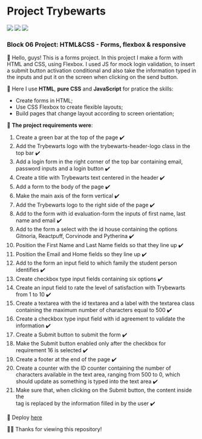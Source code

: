 # Project Trybewarts

<img src="https://img.shields.io/badge/HTML5-E34F26?style=for-the-badge&logo=html5&logoColor=white"></img>
<img src="https://img.shields.io/badge/CSS3-1572B6?style=for-the-badge&logo=css3&logoColor=white"></img>
<img src="https://img.shields.io/badge/JavaScript-323330?style=for-the-badge&logo=javascript&logoColor=F7DF1E"></img>

### Block 06 Project: HTML&CSS - Forms, flexbox & responsive

👋 Hello, guys! This is a forms project. In this project I make a form with HTML and CSS, using Flexbox. I used JS for mock login validation, to insert a submit button activation conditional and also take the information typed in the inputs and put it on the screen when clicking on the send button.

📍 Here I use **HTML**, **pure CSS** and **JavaScript** for pratice the skills: 


- Create forms in HTML;
- Use CSS Flexbox to create flexible layouts;
- Build pages that change layout according to screen orientation;

📖 **The project requirements were**:

1. Create a green bar at the top of the page ✔️
2. Add the Trybewarts logo with the trybewarts-header-logo class in the top bar ✔️
3. Add a login form in the right corner of the top bar containing email, password inputs and a login button ✔️
4. Create a title with Trybewarts text centered in the header ✔️
5. Add a form to the body of the page ✔️
6. Make the main axis of the form vertical ✔️
7. Add the Trybewarts logo to the right side of the page ✔️
8. Add to the form with id evaluation-form the inputs of first name, last name and email ✔️
9. Add to the form a select with the id house containing the options Gitnoria, Reactpuff, Corvinode and Pytherina ✔️
10. Position the First Name and Last Name fields so that they line up ✔️
11. Position the Email and Home fields so they line up ✔️
12. Add to the form an input field to which family the student person identifies ✔️
13. Create checkbox type input fields containing six options ✔️
14. Create an input field to rate the level of satisfaction with Trybewarts from 1 to 10 ✔️
15. Create a textarea with the id textarea and a label with the textarea class containing the maximum number of characters equal to 500 ✔️
16. Create a checkbox type input field with id agreement to validate the information ✔️
17. Create a Submit button to submit the form ✔️
18. Make the Submit button enabled only after the checkbox for requirement 16 is selected ✔️
19. Create a footer at the end of the page ✔️
20. Create a counter with the ID counter containing the number of characters available in the text area, ranging from 500 to 0, which should update as something is typed into the text area ✔️
21. Make sure that, when clicking on the Submit button, the content inside the <form> tag is replaced by the information filled in by the user ✔️

🔗 Deploy [here](https://jvsoarez.github.io/project-trybewarts/)

🙏🏽 Thanks for viewing this repository!
